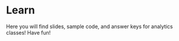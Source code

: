 Learn
========

Here you will find slides, sample code, and answer keys for analytics classes!
Have fun!

